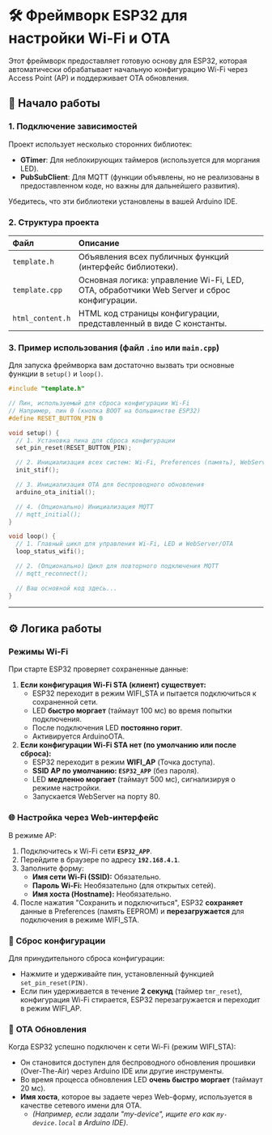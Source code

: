 # 🛠️ Фреймворк $\text{ESP32}$ для настройки $\text{Wi-Fi}$ и $\text{OTA}$

Этот фреймворк предоставляет готовую основу для $\text{ESP32}$, которая автоматически обрабатывает начальную конфигурацию $\text{Wi-Fi}$ через $\text{Access Point}$ ($\text{AP}$) и поддерживает $\text{OTA}$ обновления.

## 🚀 Начало работы

### 1\. Подключение зависимостей

Проект использует несколько сторонних библиотек:

  * **$\text{GTimer}$**: Для неблокирующих таймеров (используется для моргания $\text{LED}$).
  * **$\text{PubSubClient}$**: Для $\text{MQTT}$ (функции объявлены, но не реализованы в предоставленном коде, но важны для дальнейшего развития).

Убедитесь, что эти библиотеки установлены в вашей $\text{Arduino IDE}$.

### 2\. Структура проекта

| Файл | Описание |
| :--- | :--- |
| `template.h` | Объявления всех публичных функций (интерфейс библиотеки). |
| `template.cpp` | Основная логика: управление $\text{Wi-Fi}$, $\text{LED}$, $\text{OTA}$, обработчики $\text{Web}$ $\text{Server}$ и сброс конфигурации. |
| `html_content.h` | $\text{HTML}$ код страницы конфигурации, представленный в виде $\text{C}$ константы. |

### 3\. Пример использования (файл `.ino` или `main.cpp`)

Для запуска фреймворка вам достаточно вызвать три основные функции в `setup()` и `loop()`.

```cpp
#include "template.h"

// Пин, используемый для сброса конфигурации Wi-Fi
// Например, пин 0 (кнопка BOOT на большинстве ESP32)
#define RESET_BUTTON_PIN 0 

void setup() {
  // 1. Установка пина для сброса конфигурации
  set_pin_reset(RESET_BUTTON_PIN); 

  // 2. Инициализация всех систем: Wi-Fi, Preferences (память), WebServer
  init_stif(); 

  // 3. Инициализация OTA для беспроводного обновления
  arduino_ota_initial(); 

  // 4. (Опционально) Инициализация MQTT
  // mqtt_initial(); 
}

void loop() {
  // 1. Главный цикл для управления Wi-Fi, LED и WebServer/OTA
  loop_status_wifi(); 

  // 2. (Опционально) Цикл для повторного подключения MQTT
  // mqtt_reconnect(); 

  // Ваш основной код здесь...
}
```

-----

## ⚙️ Логика работы

### Режимы Wi-Fi

При старте $\text{ESP32}$ проверяет сохраненные данные:

1.  **Если конфигурация $\text{Wi-Fi}$ $\text{STA}$ (клиент) существует:**
      * $\text{ESP32}$ переходит в режим $\text{WIFI\_STA}$ и пытается подключиться к сохраненной сети.
      * $\text{LED}$ **быстро моргает** (таймаут 100 $\text{мс}$) во время попытки подключения.
      * После подключения $\text{LED}$ **постоянно горит**.
      * Активируется $\text{ArduinoOTA}$.
2.  **Если конфигурации $\text{Wi-Fi}$ $\text{STA}$ нет (по умолчанию или после сброса):**
      * $\text{ESP32}$ переходит в режим **$\text{WIFI\_AP}$** (Точка доступа).
      * **$\text{SSID}$ $\text{AP}$ по умолчанию: `ESP32_APP`** (без пароля).
      * $\text{LED}$ **медленно моргает** (таймаут 500 $\text{мс}$), сигнализируя о режиме настройки.
      * Запускается $\text{WebServer}$ на порту 80.

### 🌐 Настройка через Web-интерфейс

В режиме $\text{AP}$:

1.  Подключитесь к $\text{Wi-Fi}$ сети **`ESP32_APP`**.
2.  Перейдите в браузере по адресу **`192.168.4.1`**.
3.  Заполните форму:
      * **Имя сети $\text{Wi-Fi}$ ($\text{SSID}$):** Обязательно.
      * **Пароль $\text{Wi-Fi}$:** Необязательно (для открытых сетей).
      * **Имя хоста ($\text{Hostname}$):** Необязательно.
4.  После нажатия "Сохранить и подключиться", $\text{ESP32}$ **сохраняет** данные в $\text{Preferences}$ (память $\text{EEPROM}$) и **перезагружается** для подключения в режиме $\text{WIFI\_STA}$.

### 💾 Сброс конфигурации

Для принудительного сброса конфигурации:

  * Нажмите и удерживайте пин, установленный функцией `set_pin_reset(PIN)`.
  * Если пин удерживается в течение **2 секунд** (таймер `tmr_reset`), конфигурация $\text{Wi-Fi}$ стирается, $\text{ESP32}$ перезагружается и переходит в режим $\text{WIFI\_AP}$.

### 🔄 $\text{OTA}$ Обновления

Когда $\text{ESP32}$ успешно подключен к сети $\text{Wi-Fi}$ (режим $\text{WIFI\_STA}$):

  * Он становится доступен для беспроводного обновления прошивки (Over-The-Air) через $\text{Arduino IDE}$ или другие инструменты.
  * Во время процесса обновления $\text{LED}$ **очень быстро моргает** (таймаут 20 $\text{мс}$).
  * **Имя хоста**, которое вы задаете через $\text{Web}$-форму, используется в качестве сетевого имени для $\text{OTA}$.
      * *(Например, если задали "my-device", ищите его как `my-device.local` в $\text{Arduino IDE}$)*.